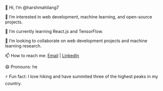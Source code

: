 👋 Hi, I’m @harshmahilang7

👀 I’m interested in web development, machine learning, and open-source projects.

🌱 I’m currently learning React.js and TensorFlow.

💞️ I’m looking to collaborate on web development projects and machine learning research.

📫 How to reach me: [Email](mailto:harshmahilang7@gmail.com
) | [LinkedIn](https://www.linkedin.com/in/harsh-mahilang-07/)

😄 Pronouns: he

⚡ Fun fact: I love hiking and have summited three of the highest peaks in my country.


<!---
harshmahilang7/harshmahilang7 is a ✨ special ✨ repository because its `README.md` (this file) appears on your GitHub profile.
You can click the Preview link to take a look at your changes.
--->
